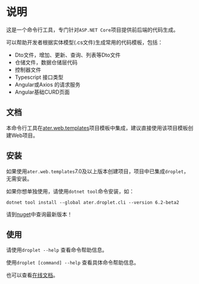 # 说明

这是一个命令行工具，专门针对`ASP.NET Core`项目提供前后端的代码生成。

可以帮助开发者根据实体模型(.cs文件)生成常用的代码模板，包括：
- Dto文件，增加、更新、查询、列表等Dto文件
- 仓储文件，数据仓储层代码
- 控制器文件
- Typescript 接口类型
- Angular或Axios 的请求服务
- Angular基础CURD页面

## 文档

本命令行工具在[ater.web.templates](https://www.nuget.org/packages/ater.web.templates)项目模板中集成，建议直接使用该项目模板创建Web项目。

## 安装

如果使用`ater.web.templates`7.0及以上版本创建项目，项目中已集成`droplet`，无需安装。

如果你想单独使用，请使用`dotnet tool`命令安装，如：
```
dotnet tool install --global ater.droplet.cli --version 6.2-beta2
```
请到[nuget](https://www.nuget.org/packages/ater.droplet.cli)中查询最新版本！

## 使用
请使用`droplet --help` 查看命令帮助信息。

使用`droplet [command] --help` 查看具体命令帮助信息。

也可以查看[在线文档](https://github.com/AterDev/ater.docs/tree/dev/cn/droplet%20cli)。


